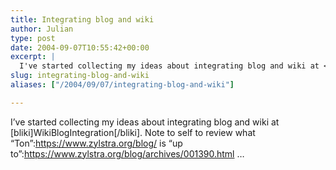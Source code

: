 ```yaml
---
title: Integrating blog and wiki
author: Julian
type: post
date: 2004-09-07T10:55:42+00:00
excerpt: |
  I've started collecting my ideas about integrating blog and wiki at <a href ="/blog/wiki/WikiBlogIntegration">WikiBlogIntegration</a>. Note to self to review what  "Ton":https://www.zylstra.org/blog/  is "up to":https://www.zylstra.org/blog/archives/001390.html  ...
slug: integrating-blog-and-wiki 
aliases: ["/2004/09/07/integrating-blog-and-wiki"]

---
```

I&#8217;ve started collecting my ideas about integrating blog and wiki at [bliki]WikiBlogIntegration[/bliki]. Note to self to review what &#8220;Ton&#8221;:https://www.zylstra.org/blog/ is &#8220;up to&#8221;:https://www.zylstra.org/blog/archives/001390.html &#8230;